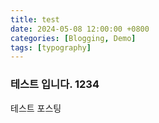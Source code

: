 ```yaml
---
title: test
date: 2024-05-08 12:00:00 +0800
categories: [Blogging, Demo]
tags: [typography]
---
```


### 테스트 입니다. 1234

테스트 포스팅